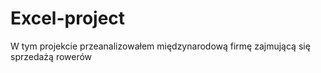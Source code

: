 # Excel-project
W tym projekcie przeanalizowałem międzynarodową firmę zajmującą się sprzedażą rowerów 
